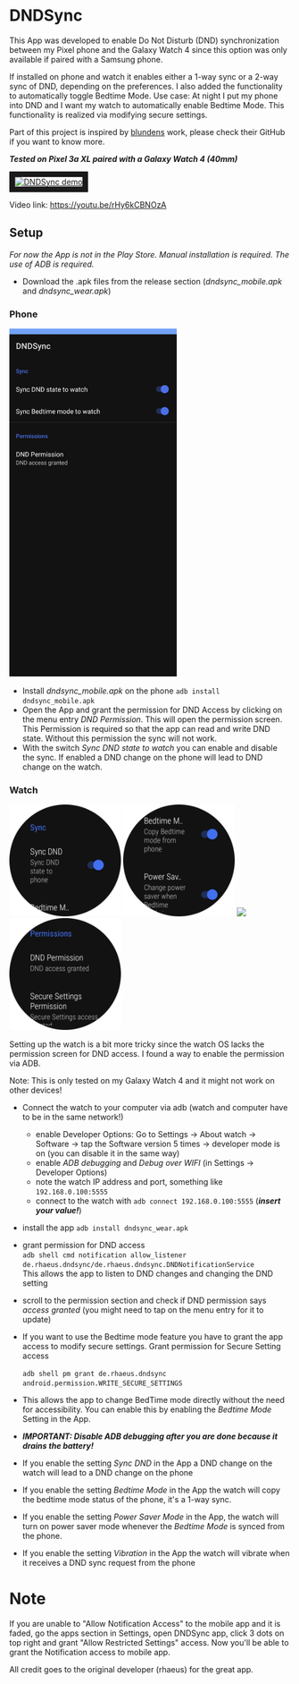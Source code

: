 # DNDSync
This App was developed to enable Do Not Disturb (DND) synchronization between my Pixel phone and the Galaxy Watch 4 
since this option was only available if paired with a Samsung phone.

If installed on phone and watch it enables either a 1-way sync or a 2-way sync of DND, depending on the preferences.
I also added the functionality to automatically toggle Bedtime Mode. Use case: At night I put my phone into DND and I want my watch to automatically enable Bedtime Mode.
This functionality is realized via modifying secure settings.


Part of this project is inspired by [blundens](https://github.com/blunden/DoNotDisturbSync) work, please check their GitHub if you want to know more.

_**Tested on Pixel 3a XL paired with a Galaxy Watch 4 (40mm)**_

<a href="https://youtu.be/rHy6kCBNOzA
" target="_blank"><img src="http://img.youtube.com/vi/rHy6kCBNOzA/0.jpg" 
alt="DNDSync demo" width="480" height="360" border="10" /></a>

Video link: https://youtu.be/rHy6kCBNOzA

## 

## Setup
_For now the App is not in the Play Store. Manual installation is required. The use of ADB is required._
* Download the .apk files from the release section (_dndsync_mobile.apk_ and _dndsync_wear.apk_)

### Phone

<img src="/images/mobile.png" width="300">

* Install _dndsync_mobile.apk_ on the phone `adb install dndsync_mobile.apk`
* Open the App and grant the permission for DND Access by clicking on the menu entry _DND Permission_.
This will open the permission screen. This Permission is required so that the app can read and write DND state.
Without this permission the sync will not work.
* With the switch _Sync DND state to watch_ you can enable and disable the sync. If enabled a DND change on the phone will lead to DND change on the watch.

### Watch
<p float="left">
  <img src="/images/wear_1.png" width="200" />
  <img src="/images/wear_2.png" width="200" /> 
  <img src="/images/wear_3.png" width="200" />
  <img src="/images/wear_4.png" width="200" />
</p>

Setting up the watch is a bit more tricky since the watch OS lacks the permission screen for DND access. I found a way to enable the permission via ADB.

Note: This is only tested on my Galaxy Watch 4 and it might not work on other devices!
* Connect the watch to your computer via adb (watch and computer have to be in the same network!)
  * enable Developer Options: Go to Settings -> About watch -> Software -> tap the Software version 5 times -> developer mode is on (you can disable it in the same way)
  * enable _ADB debugging_ and _Debug over WIFI_ (in Settings -> Developer Options)
  * note the watch IP address and port, something like `192.168.0.100:5555`
  * connect to the watch with `adb connect 192.168.0.100:5555` (_**insert your value!**_)
* install the app `adb install dndsync_wear.apk`
* grant permission for DND access  
`adb shell cmd notification allow_listener de.rhaeus.dndsync/de.rhaeus.dndsync.DNDNotificationService`  
This allows the app to listen to DND changes and changing the DND setting
* scroll to the permission section and check if DND permission says _access granted_ (you might need to tap on the menu entry for it to update)
* If you want to use the Bedtime mode feature you have to grant the app access to modify secure settings.
Grant permission for Secure Setting access

  `adb shell pm grant de.rhaeus.dndsync android.permission.WRITE_SECURE_SETTINGS`
* This allows the app to change BedTime mode directly without the need for accessibility.
You can enable this by enabling the _Bedtime Mode_ Setting in the App.
* _**IMPORTANT: Disable ADB debugging after you are done because it drains the battery!**_
* If you enable the setting _Sync DND_ in the App a DND change on the watch will lead to a DND change on the phone
* If you enable the setting _Bedtime Mode_ in the App the watch will copy the bedtime mode status of the phone, it's a 1-way sync.
* If you enable the setting _Power Saver Mode_ in the App, the watch will turn on power saver mode whenever the _Bedtime Mode_ is synced from the phone.
* If you enable the setting _Vibration_ in the App the watch will vibrate when it receives a DND sync request from the phone

# Note
If you are unable to "Allow Notification Access" to the mobile app and it is faded, go the apps section in Settings, open DNDSync app, click 3 dots on top right and grant "Allow Restricted Settings" access.
Now you'll be able to grant the Notification access to mobile app.

All credit goes to the original developer (rhaeus) for the great app.
